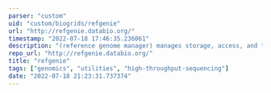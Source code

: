 ```yaml
---
parser: "custom"
uid: "custom/biogrids/refgenie"
url: "http://refgenie.databio.org/"
timestamp: "2022-07-18 17:46:35.236061"
description: "(reference genome manager) manages storage, access, and transfer of reference genome resources."
repo_url: "http://refgenie.databio.org/"
title: "refgenie"
tags: ["genomics", "utilities", "high-throughput-sequencing"]
date: "2022-07-18 21:23:31.737374"
---
```

